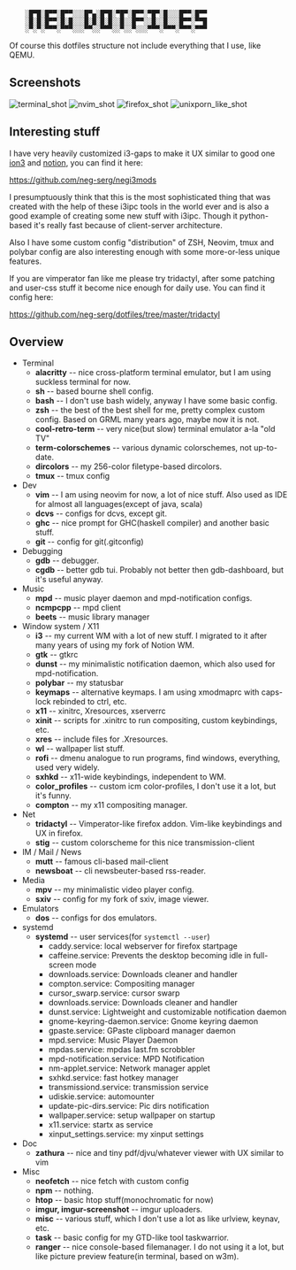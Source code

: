```
    ░█▀█░█▀▀░█▀▀░░░█▀▄░█▀█░▀█▀░█▀▀░▀█▀░█░░░█▀▀░█▀▀
    ░█░█░█▀▀░█░█░░░█░█░█░█░░█░░█▀▀░░█░░█░░░█▀▀░▀▀█
    ░▀░▀░▀▀▀░▀▀▀░░░▀▀░░▀▀▀░░▀░░▀░░░▀▀▀░▀▀▀░▀▀▀░▀▀▀
```

Of course this dotfiles structure not include everything that I use, like QEMU.

## Screenshots

![terminal_shot](https://i.imgur.com/O08SzU3.png)
![nvim_shot](https://i.imgur.com/Tqfu65R.png)
![firefox_shot](https://i.imgur.com/rgq2LcN.png)
![unixporn_like_shot](https://i.imgur.com/z1arTLh.png)

## Interesting stuff

I have very heavily customized i3-gaps to make it UX similar to good one
[ion3](https://tuomov.iki.fi/software/) and [notion](https://notionwm.net/),
you can find it here:

https://github.com/neg-serg/negi3mods

I presumptuously think that this is the most sophisticated thing that was
created with the help of these i3ipc tools in the world ever and is also
a good example of creating some new stuff with i3ipc. Though it python-based
it's really fast because of client-server architecture.

Also I have some custom config "distribution" of ZSH, Neovim, tmux and
polybar config are also interesting enough with some more-or-less unique
features.

If you are vimperator fan like me please try tridactyl, after some patching
and user-css stuff it become nice enough for daily use. You can find it
config here:

https://github.com/neg-serg/dotfiles/tree/master/tridactyl

## Overview

+ Terminal
    + **alacritty** -- nice cross-platform terminal emulator, but I am using suckless
    terminal for now.
    + **sh** -- based bourne shell config.
    + **bash** -- I don't use bash widely, anyway I have some basic config.
    + **zsh** -- the best of the best shell for me, pretty complex custom config. Based on GRML many years ago, maybe now it is not.
    + **cool-retro-term** -- very nice(but slow) terminal emulator a-la "old TV"
    + **term-colorschemes** -- various dynamic colorschemes, not up-to-date.
    + **dircolors** -- my 256-color filetype-based dircolors.
    + **tmux** -- tmux config
+ Dev
    + **vim** -- I am using neovim for now, a lot of nice stuff. Also used as IDE for almost all languages(except of java, scala)
    + **dcvs** -- configs for dcvs, except git.
    + **ghc** -- nice prompt for GHC(haskell compiler) and another basic stuff.
    + **git** -- config for git(.gitconfig)
+ Debugging
    + **gdb** -- debugger.
    + **cgdb** -- better gdb tui. Probably not better then gdb-dashboard, but it's useful anyway.
+ Music
    + **mpd** -- music player daemon and mpd-notification configs.
    + **ncmpcpp** -- mpd client
    + **beets** -- music library manager
+ Window system / X11
    + **i3** -- my current WM with a lot of new stuff. I migrated to it after many years of using my fork of Notion WM.
    + **gtk** -- gtkrc
    + **dunst** -- my minimalistic notification daemon, which also used for mpd-notification.
    + **polybar** -- my statusbar
    + **keymaps** -- alternative keymaps. I am using xmodmaprc with caps-lock rebinded to ctrl, etc.
    + **x11** -- xinitrc, Xresources, xserverrc
    + **xinit** -- scripts for .xinitrc to run compositing, custom keybindings, etc.
    + **xres** -- include files for .Xresources.
    + **wl** -- wallpaper list stuff.
    + **rofi** -- dmenu analogue to run programs, find windows, everything, used very widely.
    + **sxhkd** -- x11-wide keybindings, independent to WM.
    + **color_profiles** -- custom icm color-profiles, I don't use it a lot, but it's funny.
    + **compton** -- my x11 compositing manager.
+ Net
    + **tridactyl** -- Vimperator-like firefox addon. Vim-like keybindings and UX in firefox.
    + **stig** -- custom colorscheme for this nice transmission-client
+ IM / Mail / News
    + **mutt** -- famous cli-based mail-client
    + **newsboat** -- cli newsbeuter-based rss-reader.
+ Media
    + **mpv** -- my minimalistic video player config.
    + **sxiv** -- config for my fork of sxiv, image viewer.
+ Emulators
    + **dos** -- configs for dos emulators.
+ systemd
    + **systemd** -- user services(for `systemctl --user`)
        + caddy.service: local webserver for firefox startpage
        + caffeine.service: Prevents the desktop becoming idle in full-screen mode
        + downloads.service: Downloads cleaner and handler
        + compton.service: Compositing manager
        + cursor_swarp.service: cursor swarp
        + downloads.service: Downloads cleaner and handler
        + dunst.service: Lightweight and customizable notification daemon
        + gnome-keyring-daemon.service: Gnome keyring daemon
        + gpaste.service: GPaste clipboard manager daemon
        + mpd.service: Music Player Daemon
        + mpdas.service: mpdas last.fm scrobbler
        + mpd-notification.service: MPD Notification
        + nm-applet.service: Network manager applet
        + sxhkd.service: fast hotkey manager
        + transmissiond.service: transmission service
        + udiskie.service: automounter
        + update-pic-dirs.service: Pic dirs notification
        + wallpaper.service: setup wallpaper on startup
        + x11.service: startx as service
        + xinput_settings.service: my xinput settings
+ Doc
    + **zathura** -- nice and tiny pdf/djvu/whatever viewer with UX similar to vim
+ Misc
    + **neofetch** -- nice fetch with custom config
    + **npm** -- nothing.
    + **htop** -- basic htop stuff(monochromatic for now)
    + **imgur, imgur-screenshot** -- imgur uploaders.
    + **misc** -- various stuff, which I don't use a lot as like urlview, keynav, etc.
    + **task** -- basic config for my GTD-like tool taskwarrior.
    + **ranger** -- nice console-based filemanager. I do not using it a lot, but like picture preview feature(in terminal, based on w3m).
